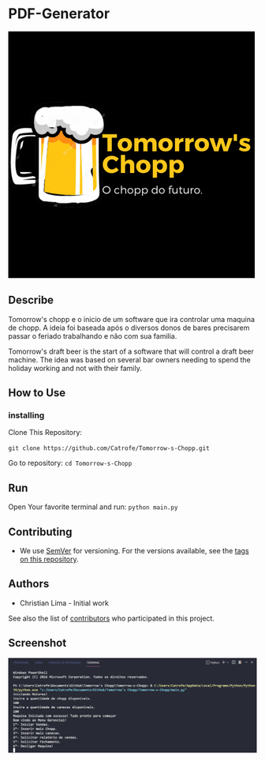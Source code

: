 <!-- # Tomorrow's Chopp
 Tomorrow's chopp e o inicio de um software que ira controlar uma maquina de chopp. Nos arquivos encontraram uma planilha do excel explicando melhor o que sera feito e a função do software -->
# PDF-Generator
![Logo projeto](./banner.png)
## Describe
 Tomorrow's chopp e o inicio de um software que ira controlar uma maquina de chopp. A ideia foi baseada após o diversos donos de bares precisarem passar o feriado trabalhando e não com sua familia.

Tomorrow's draft beer is the start of a software that will control a draft beer machine. The idea was based on several bar owners needing to spend the holiday working and not with their family.

## How to Use

### installing

Clone This Repository:

`git clone https://github.com/Catrofe/Tomorrow-s-Chopp.git`

Go to repository:
`cd Tomorrow-s-Chopp`

## Run

Open Your favorite terminal and run: `python main.py`


## Contributing

* We use [SemVer](http://semver.org/) for versioning. For the versions available, see the [tags on this repository](https://github.com/Catrofe/Tomorrow-s-Chopp/tags).

## Authors

* Christian Lima - Initial work

See also the list of [contributors](https://github.com/Catrofe/Tomorrow-s-Chopp/contributors) who participated in this project.


## Screenshot

![Screen do projeto](./screen.png)